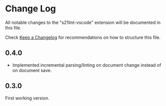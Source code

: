 # Change Log

All notable changes to the "s21lint-vscode" extension will be documented in this file.

Check [Keep a Changelog](http://keepachangelog.com/) for recommendations on how to structure this file.

## 0.4.0

- Implemented incremental parsing/linting on document change instead of on document save.

## 0.3.0

First working version.
